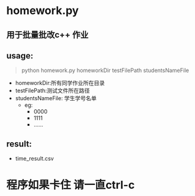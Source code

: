 # homework.py
## 用于批量批改c++ 作业
## usage:
>python homework.py homeworkDir testFilePath studentsNameFile

* homeworkDir:所有同学作业所在目录
* testFilePath:测试文件所在路径
* studentsNameFile: 学生学号名单
	* eg:
		* 0000
		* 1111
		*  ......		

## result:
* time_result.csv

# 程序如果卡住 请一直ctrl-c
